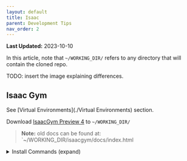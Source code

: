 ```yaml
---
layout: default
title: Isaac
parent: Development Tips
nav_order: 2
---
```

**Last Updated:** 2023-10-10  

In this article, note that `~/WORKING_DIR/` refers to any directory that will contain the cloned repo.

TODO: insert the image explaining differences.

## Isaac Gym

See [Virtual Environments](./Virtual Environments) section.

Download [IsaacGym Preview 4](https://developer.nvidia.com/isaac-gym) to `~/WORKING_DIR/`
>**Note:** old docs can be found at: `~/WORKING_DIR/isaacgym/docs/index.html

<details markdown="block">
<summary> Install Commands (expand) </summary>
```bash
cd ~/WORKING_DIR/isaacgym/python 
conda create -n environment_name_goes_here python==3.8
conda activate environment_name_goes_here
pip install -e .

#test to make sure isaacgym is running correctly
cd ~/WORKING_DIR/isaacgym/python/examples
python 1080_balls_of_solitude.py
```
</details>


#### Related
- leggedgym
- [isaacgymenvs](https://github.com/NVIDIA-Omniverse/IsaacGymEnvs)


## Isaac-Sim
- documentation
- requires NVidia RTX GPU

default api (omni.isaac.core)
- Robot
- Franka
default gym api (omni.isaac.gym)

#### Related
- [orbit](https://github.com/NVIDIA-Omniverse/Orbit)
- [omniisaacgymenvs](https://github.com/NVIDIA-Omniverse/OmniIsaacGymEnvs)
